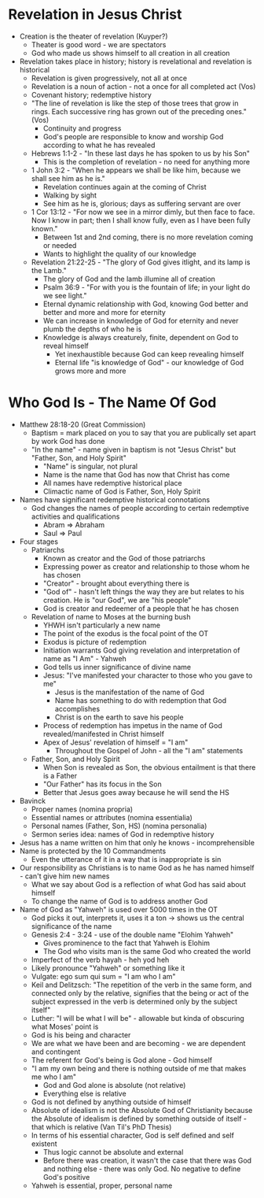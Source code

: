 # Revelation in Jesus Christ

* Creation is the theater of revelation (Kuyper?)
  * Theater is good word - we are spectators
  * God who made us shows himself to all creation in all creation
* Revelation takes place in history; history is revelational and revelation is historical
  * Revelation is given progressively, not all at once
  * Revelation is a noun of action - not a once for all completed act (Vos)
  * Covenant history; redemptive history
  * "The line of revelation is like the step of those trees that grow in rings. Each successive ring has grown out of the preceding ones." (Vos)
    * Continuity and progress
    * God's people are responsible to know and worship God according to what he has revealed
  * Hebrews 1:1-2 - "In these last days he has spoken to us by his Son"
    * This is the completion of revelation - no need for anything more
  * 1 John 3:2 - "When he appears we shall be like him, because we shall see him as he is."
    * Revelation continues again at the coming of Christ
    * Walking by sight
    * See him as he is, glorious; days as suffering servant are over
  * 1 Cor 13:12 - "For now we see in a mirror dimly, but then face to face. Now I know in part; then I shall know fully, even as I have been fully known."
    * Between 1st and 2nd coming, there is no more revelation coming or needed
    * Wants to highlight the quality of our knowledge
  * Revelation 21:22-25 - "The glory of God gives itlight, and its lamp is the Lamb."
    * The glory of God and the lamb illumine all of creation
    * Psalm 36:9 - "For with you is the fountain of life; in your light do we see light."
    * Eternal dynamic relationship with God, knowing God better and better and more and more for eternity
    * We can increase in knowledge of God for eternity and never plumb the depths of who he is
    * Knowledge is always creaturely, finite, dependent on God to reveal himself
      * Yet inexhaustible because God can keep revealing himself
      * Eternal life "is knowledge of God" - our knowledge of God grows more and more


# Who God Is - The Name Of God

* Matthew 28:18-20 (Great Commission)
  * Baptism = mark placed on you to say that you are publically set apart by work God has done
  * "In the name" - name given in baptism is not "Jesus Christ" but "Father, Son, and Holy Spirit"
    * "Name" is singular, not plural
    * Name is the name that God has now that Christ has come
    * All names have redemptive historical place
    * Climactic name of God is Father, Son, Holy Spirit
* Names have significant redemptive historical connotations
  * God changes the names of people according to certain redemptive activities and qualifications
    * Abram => Abraham
    * Saul => Paul
* Four stages
  * Patriarchs
    * Known as creator and the God of those patriarchs
    * Expressing power as creator and relationship to those whom he has chosen
    * "Creator" - brought about everything there is
    * "God of" - hasn't left things the way they are but relates to his creation. He is "our God", we are "his people"
    * God is creator and redeemer of a people that he has chosen
  * Revelation of name to Moses at the burning bush
    * YHWH isn't particularly a new name
    * The point of the exodus is the focal point of the OT
    * Exodus is picture of redemption
    * Initiation warrants God giving revelation and interpretation of name as "I Am" - Yahweh
    * God tells us inner significance of divine name
    * Jesus: "I've manifested your character to those who you gave to me"
      * Jesus is the manifestation of the name of God
      * Name has something to do with redemption that God accomplishes
      * Christ is on the earth to save his people
    * Process of redemption has impetus in the name of God revealed/manifested in Christ himself
    * Apex of Jesus' revelation of himself = "I am"
      * Throughout the Gospel of John - all the "I am" statements
  * Father, Son, and Holy Spirit
    * When Son is revealed as Son, the obvious entailment is that there is a Father
    * "Our Father" has its focus in the Son
    * Better that Jesus goes away because he will send the HS
* Bavinck
  * Proper names (nomina propria)
  * Essential names or attributes (nomina essentialia)
  * Personal names (Father, Son, HS) (nomina personalia)
  * Sermon series idea: names of God in redemptive history
* Jesus has a name written on him that only he knows - incomprehensible
* Name is protected by the 10 Commandments
  * Even the utterance of it in a way that is inappropriate is sin
* Our responsibility as Christians is to name God as he has named himself - can't give him new names
  * What we say about God is a reflection of what God has said about himself
  * To change the name of God is to address another God
* Name of God as "Yahweh" is used over 5000 times in the OT
  * God picks it out, interprets it, uses it a ton -> shows us the central significance of the name
  * Genesis 2:4 - 3:24 - use of the double name "Elohim Yahweh"
    * Gives prominence to the fact that Yahweh is Elohim
    * The God who visits man is the same God who created the world
  * Imperfect of the verb hayah - heh yod heh
  * Likely pronounce "Yahweh" or something like it
  * Vulgate: ego sum qui sum = "I am who I am"
  * Keil and Delitzsch: "The repetition of the verb in the same form, and connected only by the relative, signifies that the being or act of the subject expressed in the verb is determined only by the subject itself"
  * Luther: "I will be what I will be" - allowable but kinda of obscuring what Moses' point is
  * God is his being and character
  * We are what we have been and are becoming - we are dependent and contingent
  * The referent for God's being is God alone - God himself
  * "I am my own being and there is nothing outside of me that makes me who I am"
    * God and God alone is absolute (not relative)
    * Everything else is relative
  * God is not defined by anything outside of himself
  * Absolute of idealism is not the Absolute God of Christianity because the Absolute of idealism is defined by something outside of itself - that which is relative (Van Til's PhD Thesis)
  * In terms of his essential character, God is self defined and self existent
    * Thus logic cannot be absolute and external
    * Before there was creation, it wasn't the case that there was God and nothing else - there was only God. No negative to define God's positive
  * Yahweh is essential, proper, personal name
